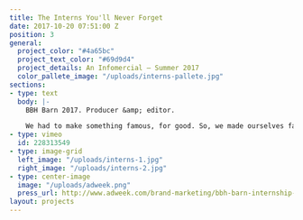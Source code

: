 ```yaml
---
title: The Interns You'll Never Forget
date: 2017-10-20 07:51:00 Z
position: 3
general:
  project_color: "#4a65bc"
  project_text_color: "#69d9d4"
  project_details: An Infomercial – Summer 2017
  color_pallete_image: "/uploads/interns-pallete.jpg"
sections:
- type: text
  body: |-
    BBH Barn 2017. Producer &amp; editor.

    We had to make something famous, for good. So, we made ourselves famous, for good. We bought a segway for the office. It has our names on it. And everyone went bonkers.
- type: vimeo
  id: 228313549
- type: image-grid
  left_image: "/uploads/interns-1.jpg"
  right_image: "/uploads/interns-2.jpg"
- type: center-image
  image: "/uploads/adweek.png"
  press_url: http://www.adweek.com/brand-marketing/bbh-barn-internship-segway
layout: projects
---
```


